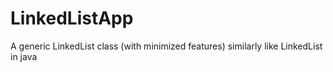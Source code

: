 # LinkedListApp
A generic LinkedList class (with minimized features) similarly like LinkedList in java
